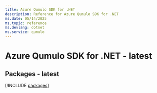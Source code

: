 ```yaml
---
title: Azure Qumulo SDK for .NET
description: Reference for Azure Qumulo SDK for .NET
ms.date: 05/14/2025
ms.topic: reference
ms.devlang: dotnet
ms.service: qumulo
---
```

# Azure Qumulo SDK for .NET - latest
## Packages - latest
[!INCLUDE [packages](qumulo-index.md)]